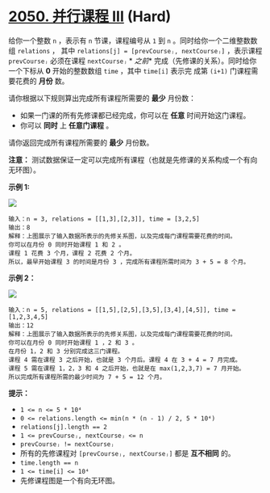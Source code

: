 # [2050. 并行课程 III][link] (Hard)

[link]: https://leetcode.cn/problems/parallel-courses-iii/

给你一个整数 `n` ，表示有 `n` 节课，课程编号从 `1` 到 `n` 。同时给你一个二维整数数组 `relations` ，
其中 `relations[j] = [prevCourseⱼ, nextCourseⱼ]` ，表示课程 `prevCourseⱼ` 必须在课程 `nextCourseⱼ` *
*之前** 完成（先修课的关系）。同时给你一个下标从 **0** 开始的整数数组 `time` ，其中 `time[i]` 表示完
成第 `(i+1)` 门课程需要花费的 **月份** 数。

请你根据以下规则算出完成所有课程所需要的 **最少** 月份数：

- 如果一门课的所有先修课都已经完成，你可以在 **任意** 时间开始这门课程。
- 你可以 **同时** 上 **任意门课程** 。

请你返回完成所有课程所需要的 **最少** 月份数。

**注意：** 测试数据保证一定可以完成所有课程（也就是先修课的关系构成一个有向无环图）。

**示例 1:**

**![](https://assets.leetcode.com/uploads/2021/10/07/ex1.png)**

```
输入：n = 3, relations = [[1,3],[2,3]], time = [3,2,5]
输出：8
解释：上图展示了输入数据所表示的先修关系图，以及完成每门课程需要花费的时间。
你可以在月份 0 同时开始课程 1 和 2 。
课程 1 花费 3 个月，课程 2 花费 2 个月。
所以，最早开始课程 3 的时间是月份 3 ，完成所有课程所需时间为 3 + 5 = 8 个月。

```

**示例 2：**

**![](https://assets.leetcode.com/uploads/2021/10/07/ex2.png)**

```
输入：n = 5, relations = [[1,5],[2,5],[3,5],[3,4],[4,5]], time = [1,2,3,4,5]
输出：12
解释：上图展示了输入数据所表示的先修关系图，以及完成每门课程需要花费的时间。
你可以在月份 0 同时开始课程 1 ，2 和 3 。
在月份 1，2 和 3 分别完成这三门课程。
课程 4 需在课程 3 之后开始，也就是 3 个月后。课程 4 在 3 + 4 = 7 月完成。
课程 5 需在课程 1，2，3 和 4 之后开始，也就是在 max(1,2,3,7) = 7 月开始。
所以完成所有课程所需的最少时间为 7 + 5 = 12 个月。

```

**提示：**

- `1 <= n <= 5 * 10⁴`
- `0 <= relations.length <= min(n * (n - 1) / 2, 5 * 10⁴)`
- `relations[j].length == 2`
- `1 <= prevCourseⱼ, nextCourseⱼ <= n`
- `prevCourseⱼ != nextCourseⱼ`
- 所有的先修课程对 `[prevCourseⱼ, nextCourseⱼ]` 都是 **互不相同** 的。
- `time.length == n`
- `1 <= time[i] <= 10⁴`
- 先修课程图是一个有向无环图。
